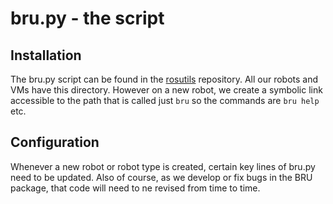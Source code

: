 # bru.py - the script

## Installation

The bru.py script can be found in the [rosutils](https://github.com/campusrover/rosutils) repository. All our robots and VMs have this directory. However on a new robot, we create a symbolic link accessible to the path that is called just `bru` so the commands are `bru help` etc.
## Configuration

Whenever a new robot or robot type is created, certain key lines of bru.py need to be updated. Also of course, as we develop or fix bugs in the BRU package, that code will need to ne revised from time to time.

